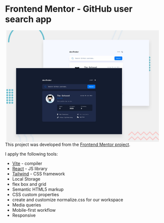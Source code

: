 # Frontend Mentor - GitHub user search app

<a href="https://todo-app-pi-sable.vercel.app/">
<img align="right" width="500" src="./preview.jpg"/>
</a>

This project was developed from the [Frontend Mentor project](https://www.frontendmentor.io/challenges/github-user-search-app-Q09YOgaH6).

I apply the following tools: 

- [Vite](https://es.vitejs.dev/) - compiler
- [React](https://reactjs.org/) - JS library
- [Tailwind](https://tailwindcss.com/) - CSS framework
- Local Storage
- flex box and grid
- Semantic HTML5 markup
- CSS custom properties
- create and customize normalize.css for our workspace
- Media queries
- Mobile-first workflow
- Responsive
